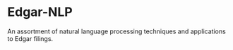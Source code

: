 # Edgar-NLP
An assortment of natural language processing techniques and applications to Edgar filings. 

